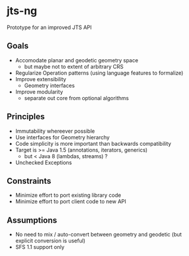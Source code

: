 # jts-ng
Prototype for an improved JTS API

## Goals

* Accomodate planar and geodetic geometry space
  * but maybe not to extent of arbitrary CRS
* Regularize Operation patterns (using language features to formalize)
* Improve extensibility
  * Geometry interfaces 
* Improve modularity
  * separate out core from optional algorithms

## Principles

* Immutability whereever possible
* Use interfaces for Geometry hierarchy
* Code simplicity is more important than backwards compatibility
* Target is >= Java 1.5 (annotations, iterators, generics)
  * but < Java 8 (lambdas, streams) ? 
* Unchecked Exceptions

## Constraints

* Minimize effort to port existing library code
* Minimize effort to port client code to new API

## Assumptions

* No need to mix / auto-convert between geometry and geodetic (but explicit conversion is useful)
* SFS 1.1 support only

